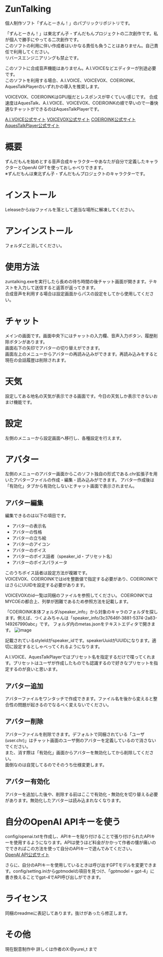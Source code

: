 # ZunTalking
個人制作ソフト「ずんとーきん！」のパブリックリポジトリです。

「ずんとーきん！」は東北ずん子・ずんだもんプロジェクトの二次創作です。私が個人で勝手にやってる二次創作です。  
このソフトの利用に伴い作成者はいかなる責任も負うことはありません。自己責任で利用してください。  
リバースエンジニアリングも禁止です。

このソフトに合成音声機能はありません。A.I.VOICEなどエディターが別途必要です。  
このソフトを利用する場合、A.I.VOICE、VOICEVOX、COEIROINK、AquesTalkPlayerのいずれかの導入を推奨します。

VOICEVOX、COEIROINKはGPU版だとレスポンスが早くていい感じです。
合成速度はAquesTalk、A.I.VOICE、VOICEVOX、COEIROINKの順で早いので一番快適なチャットができるのはAquesTalkPlayerです。

[A.I.VOICE公式サイト](https://aivoice.jp/)
[VOICEVOX公式サイト](https://voicevox.hiroshiba.jp/)
[COEIROINK公式サイト](https://coeiroink.com/)
[AquesTalkPlayer公式サイト](https://www.a-quest.com/products/aquestalkplayer.html)

# 概要
ずんだもんを始めとする音声合成キャラクターやあなたが自分で定義したキャラクターとOpenAI GPTを使っておしゃべりできます。  
※ずんだもんは東北ずん子・ずんだもんプロジェクトのキャラクターです。

# インストール
Leleaseからzipファイルを落として適当な場所に解凍してください。

# アンインストール
フォルダごと消してください。

# 使用方法
zuntalking.exeを実行したら長めの待ち時間の後チャット画面が開きます。テキストを入力して送信すると返答が返ってきます。  
合成音声を利用する場合は設定画面からパスの設定をしてから使用してください。

# チャット
メインの画面です。画面中央下にはチャットの入力欄、音声入力ボタン、履歴削除ボタンがあります。  
画面右下の矢印でアバターの切り替えができます。  
画面左上のメニューからアバターの再読み込みができます。再読み込みをすると現在の会話履歴は削除されます。  

# 天気
設定してある地名の天気が表示できる画面です。今日の天気しか表示できないおまけ機能です。

# 設定
左側のメニューから設定画面へ移行し、各種設定を行えます。

# アバター
左側のメニューのアバター画面からこのソフト独自の形式である.chr拡張子を用いたアバターファイルの作成・編集・読み込みができます。
アバター作成後は「有効化」タブから有効化しないとチャット画面で表示されません。

## アバター編集
編集できるのは以下の項目です。
- アバターの表示名
- アバターの性格
- アバターの立ち絵
- アバターのアイコン
- アバターのボイス
- アバターのボイス話者（speaker_id・プリセット名）
- アバターのボイスパラメータ

このうちボイス話者は設定方法が複雑です。  
VOICEVOX、COEIROINKではidを整数値で指定する必要があり、COEIROINKではさらにUUIDを設定する必要があります。

VOICEVOXのid一覧は同梱のファイルを参照してください。
COEIROINKではMYCOEの都合上、列挙が困難であるため参照方法を記載します。

「COEIROINK本体フォルダ/speaker_info」から対象のキャラのフォルダを探します。例えば、つくよみちゃんは「speaker_info/3c37646f-3881-5374-2a83-149267990abc」です。
フォルダ内のmetas.jsonをテキストエディタで開きます。
![image](https://github.com/u0c8/ZunTalking/assets/116042485/cfb032d9-19fe-437a-abf1-7e0ea3e711e8)

記載されているstyleIdがspeaker_idです。speakerUuidがUUIDになります。適切に設定するとしゃべってくれるようになります。

A.I.VOICE、AquesTalkPlayerではプリセット名を指定するだけで喋ってくれます。プリセットはユーザが作成したものでも認識するので好きなプリセットを指定するのが良いと思います。

## アバター追加
アバターファイルをワンタッチで作成できます。ファイル名を後から変えると整合性の問題が起きるのでなるべく変えないでください。

## アバター削除
アバターファイルを削除できます。デフォルトで同梱されている「ユーザ(user.chr)」はチャット画面のユーザ側のアバターを定義しているので消さないでください。  
また、消す際は「有効化」画面からアバターを無効化してから削除してください。  
面倒なのは自覚してるのでそのうち仕様変更します。

## アバター有効化
アバターを追加した後や、削除する前はここで有効化・無効化を切り替える必要があります。無効化したアバターは読み込まれなくなります。

# 自分のOpenAI APIキーを使う
config/openai.txtを作成し、APIキーを貼り付けることで張り付けられたAPIキーを使用するようになります。APIは使うほど料金がかかって作者の懐が痛いのでできればこの方法を使って自分のAPIキーで遊んでみてください。  
[OpenAI API公式サイト](https://openai.com/blog/openai-api)

さらに、自分のAPIキーを使用しているときは呼び出すGPTモデルを変更できます。config/setting.iniからgptmodelの項目を見つけ、「gptmodel = gpt-4」に書き換えることでgpt-4でAPI呼び出しができます。

# ライセンス
同梱のreadmeに表記してあります。抜けがあったら修正します。

# その他
現在鋭意制作中
詳しくは作者のX:@yurei_t まで
